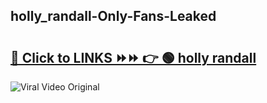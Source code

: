
 ## holly_randall-Only-Fans-Leaked

# <h2><a href="https://clipsfans.com/holly_randall&ref=git">🔗 Click to LINKS ⏩⏩ 👉 🟢 holly randall </a></h2>

<a href="https://clipsfans.com/holly_randall&ref=git" rel="nofollow" data-target="animated-image.originalLink"><img src="https://i.ibb.co.com/xMMVF88/686577567.gif" alt="Viral Video Original" style="max-width: 100%; display: inline-block;" data-target="animated-image.originalImage"></a>
